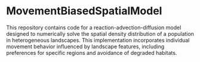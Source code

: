 # MovementBiasedSpatialModel

This repository contains code for a reaction-advection-diffusion model designed to numerically solve the spatial density distribution of a population in heterogeneous landscapes. This implementation incorporates individual movement behavior influenced by landscape features, including preferences for specific regions and avoidance of degraded habitats.
